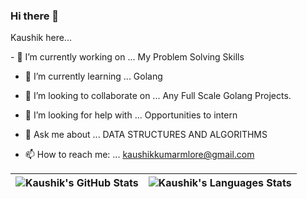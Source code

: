 ### Hi there 👋
<p> Kaushik here...</p>
- 🔭 I’m currently working on ... My Problem Solving Skills

- 🌱 I’m currently learning ... Golang

- 👯 I’m looking to collaborate on ... Any Full Scale Golang Projects.


- 🤔 I’m looking for help with ... Opportunities to intern


- 💬 Ask me about ... DATA STRUCTURES AND ALGORITHMS


- 📫 How to reach me: ... kaushikkumarmlore@gmail.com



![Kaushik's GitHub Stats](https://github-readme-stats.vercel.app/api?username=Kaushik268mlore&show_icons=true&include_all_commits=true&theme=ocean_dark&border_color=6b03fc) | ![Kaushik's Languages Stats](https://github-readme-stats.vercel.app/api/top-langs/?username=Kaushik268mlore&theme=ocean_dark&langs_count=10&&border_color=6b03fc)
| ------------- | ------------- |
